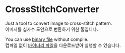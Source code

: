 # CrossStitchConverter
Just a tool to convert image to cross-stitch pattern.  
이미지를 십자수 도안으로 변환하기 위한 툴입니다.

You can use [binary file](https://github.com/reinvert/CrossStitchConverter/raw/master/crossstitchconverter.zip) without compile.  
컴파일 없이 [바이너리 파일](https://github.com/reinvert/CrossStitchConverter/raw/master/crossstitchconverter.zip)을 다운로드받아 실행할 수 있습니다.
